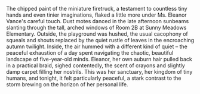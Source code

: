 The chipped paint of the miniature firetruck, a testament to countless tiny hands and even tinier imaginations, flaked a little more under Ms. Eleanor Vance's careful touch.  Dust motes danced in the late afternoon sunbeams slanting through the tall, arched windows of Room 2B at Sunny Meadows Elementary.  Outside, the playground was hushed, the usual cacophony of squeals and shouts replaced by the quiet rustle of leaves in the encroaching autumn twilight.  Inside, the air hummed with a different kind of quiet – the peaceful exhaustion of a day spent navigating the chaotic, beautiful landscape of five-year-old minds.  Eleanor, her own auburn hair pulled back in a practical braid, sighed contentedly, the scent of crayons and slightly damp carpet filling her nostrils. This was her sanctuary, her kingdom of tiny humans, and tonight, it felt particularly peaceful, a stark contrast to the storm brewing on the horizon of her personal life.
